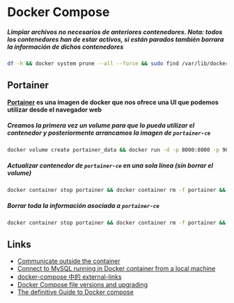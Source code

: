 # Docker Compose

##### Limpiar archivos no necesarios de anteriores contenedores. Nota: todos los contenedores han de estar activos, si están parados también borrara la información de dichos contenedores

```bash
df -h && docker system prune --all --force && sudo find /var/lib/docker/containers/ -type f -name “\*.log” -delete && df -h && sudo shutdown -r now
```

## Portainer

**[Portainer](https://www.portainer.io/) es una imagen de docker que nos ofrece una UI que podemos utilizar desde el navegador web**

##### Creamos la primera vez un volume para que lo pueda utilizar el contenedor y posteriormente arrancamos la imagen de `portainer-ce`

```bash
docker volume create portainer_data && docker run -d -p 8000:8000 -p 9000:9000 --name=portainer --restart=always -v /var/run/docker.sock:/var/run/docker.sock -v portainer_data:/data portainer/portainer-ce:latest
```

##### Actualizar contenedor de `portainer-ce` en una sola línea (sin borrar el volume)

```bash
docker container stop portainer && docker container rm -f portainer && docker image rm -f portainer/portainer-ce:latest && docker run -d -p 8000:8000 -p 9000:9000 --name=portainer --restart=always -v /var/run/docker.sock:/var/run/docker.sock -v portainer_data:/data portainer/portainer-ce:latest
```

##### Borrar toda la información asociada a `portainer-ce`

```bash
docker container stop portainer && docker container rm -f portainer && docker volume rm -f portainer_data && docker image rm -f portainer/portainer-ce:latest
```

## Links

- [Communicate outside the container ](https://www.balena.io/docs/learn/develop/runtime/)
- [Connect to MySQL running in Docker container from a local machine](https://towardsdatascience.com/6d996c574e55)
- [docker-compose 中的 external-links ](https://beixiu.net/dev/docker-compose-external-links)
- [Docker Compose file versions and upgrading ](https://docs.docker.com/compose/compose-file/compose-versioning/)
- [The definitive Guide to Docker compose](https://gabrieltanner.org/blog/docker-compose)
